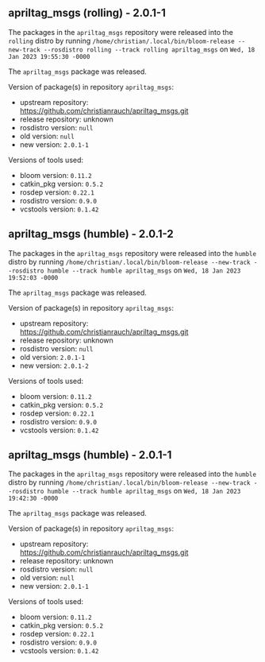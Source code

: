 ## apriltag_msgs (rolling) - 2.0.1-1

The packages in the `apriltag_msgs` repository were released into the `rolling` distro by running `/home/christian/.local/bin/bloom-release --new-track --rosdistro rolling --track rolling apriltag_msgs` on `Wed, 18 Jan 2023 19:55:30 -0000`

The `apriltag_msgs` package was released.

Version of package(s) in repository `apriltag_msgs`:

- upstream repository: https://github.com/christianrauch/apriltag_msgs.git
- release repository: unknown
- rosdistro version: `null`
- old version: `null`
- new version: `2.0.1-1`

Versions of tools used:

- bloom version: `0.11.2`
- catkin_pkg version: `0.5.2`
- rosdep version: `0.22.1`
- rosdistro version: `0.9.0`
- vcstools version: `0.1.42`


## apriltag_msgs (humble) - 2.0.1-2

The packages in the `apriltag_msgs` repository were released into the `humble` distro by running `/home/christian/.local/bin/bloom-release --new-track --rosdistro humble --track humble apriltag_msgs` on `Wed, 18 Jan 2023 19:52:03 -0000`

The `apriltag_msgs` package was released.

Version of package(s) in repository `apriltag_msgs`:

- upstream repository: https://github.com/christianrauch/apriltag_msgs.git
- release repository: unknown
- rosdistro version: `null`
- old version: `2.0.1-1`
- new version: `2.0.1-2`

Versions of tools used:

- bloom version: `0.11.2`
- catkin_pkg version: `0.5.2`
- rosdep version: `0.22.1`
- rosdistro version: `0.9.0`
- vcstools version: `0.1.42`


## apriltag_msgs (humble) - 2.0.1-1

The packages in the `apriltag_msgs` repository were released into the `humble` distro by running `/home/christian/.local/bin/bloom-release --new-track --rosdistro humble --track humble apriltag_msgs` on `Wed, 18 Jan 2023 19:42:30 -0000`

The `apriltag_msgs` package was released.

Version of package(s) in repository `apriltag_msgs`:

- upstream repository: https://github.com/christianrauch/apriltag_msgs.git
- release repository: unknown
- rosdistro version: `null`
- old version: `null`
- new version: `2.0.1-1`

Versions of tools used:

- bloom version: `0.11.2`
- catkin_pkg version: `0.5.2`
- rosdep version: `0.22.1`
- rosdistro version: `0.9.0`
- vcstools version: `0.1.42`


